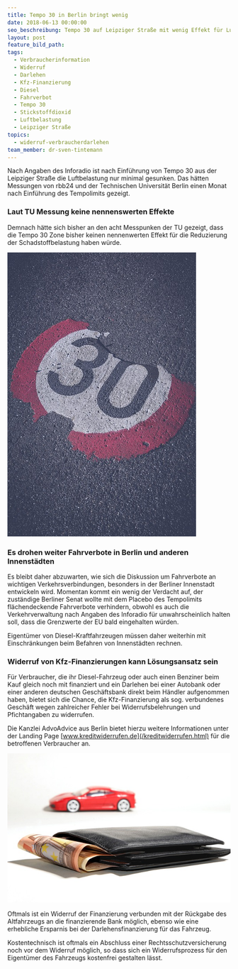 ```yaml
---
title: Tempo 30 in Berlin bringt wenig
date: 2018-06-13 00:00:00
seo_beschreibung: Tempo 30 auf Leipziger Straße mit wenig Effekt für Luftbelastung
layout: post
feature_bild_path:
tags:
  - Verbraucherinformation
  - Widerruf
  - Darlehen
  - Kfz-Finanzierung
  - Diesel
  - Fahrverbot
  - Tempo 30
  - Stickstoffdioxid
  - Luftbelastung
  - Leipziger Straße
topics:
  - widerruf-verbraucherdarlehen
team_member: dr-sven-tintemann
---
```


Nach Angaben des Inforadio ist nach Einf&uuml;hrung von Tempo 30 aus der Leipziger Stra&szlig;e die Luftbelastung nur minimal gesunken. Das h&auml;tten Messungen von rbb24 und der Technischen Universit&auml;t Berlin einen Monat nach Einf&uuml;hrung des Tempolimits gezeigt.

### Laut TU Messung keine nennenswerten Effekte

Demnach h&auml;tte sich bisher an den acht Messpunken der TU gezeigt, dass die Tempo 30 Zone bisher keinen nennenwerten Effekt f&uuml;r die Reduzierung der Schadstoffbelastung haben w&uuml;rde.

![Tempo 30 - Pixabay](/uploads/thirty-1500474-640.jpg "Tempo 30 bleibt umstritten")

### Es drohen weiter Fahrverbote in Berlin und anderen Innenst&auml;dten

Es bleibt daher abzuwarten, wie sich die Diskussion um Fahrverbote an wichtigen Verkehrsverbindungen, besonders in der Berliner Innenstadt entwickeln wird. Momentan kommt ein wenig der Verdacht auf, der zust&auml;ndige Berliner Senat wollte mit dem Placebo des Tempolimits fl&auml;chendeckende Fahrverbote verhindern, obwohl es auch die Verkehrverwaltung nach Angaben des Inforadio f&uuml;r unwahrscheinlich halten soll, dass die Grenzwerte der EU bald eingehalten w&uuml;rden.

Eigent&uuml;mer von Diesel-Kraftfahrzeugen m&uuml;ssen daher weiterhin mit Einschr&auml;nkungen beim Befahren von Innenst&auml;dten rechnen.

### Widerruf von Kfz-Finanzierungen kann L&ouml;sungsansatz sein

F&uuml;r Verbraucher, die ihr Diesel-Fahrzeug oder auch einen Benziner beim Kauf gleich noch mit finanziert und ein Darlehen bei einer Autobank oder einer anderen deutschen Gesch&auml;ftsbank direkt beim H&auml;ndler aufgenommen haben, bietet sich die Chance, die Kfz-Finanzierung als sog. verbundenes Gesch&auml;ft wegen zahlreicher Fehler bei Widerrufsbelehrungen und Pfichtangaben zu widerrufen.

Die Kanzlei AdvoAdvice aus Berlin bietet hierzu weitere Informationen unter der Landing Page [www.kreditwiderrufen.de](/kreditwiderrufen.html) f&uuml;r die betroffenen Verbraucher an.

![](/uploads/auto-financing-2157347-640-2.jpg)

Oftmals ist ein Widerruf der Finanzierung verbunden mit der R&uuml;ckgabe des Altfahrzeugs an die finanzierende Bank m&ouml;glich, ebenso wie eine erhebliche Ersparnis bei der Darlehensfinanzierung f&uuml;r das Fahrzeug.

Kostentechnisch ist oftmals ein Abschluss einer Rechtsschutzversicherung noch vor dem Widerruf m&ouml;glich, so dass sich ein Widerrufsprozess f&uuml;r den Eigent&uuml;mer des Fahrzeugs kostenfrei gestalten l&auml;sst.

&nbsp;